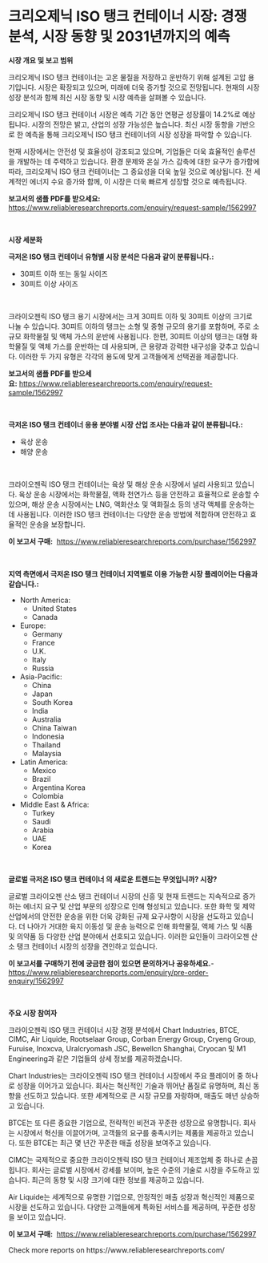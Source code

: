 <p><h1>크리오제닉 ISO 탱크 컨테이너 시장: 경쟁 분석, 시장 동향 및 2031년까지의 예측</h1></p><p><strong>시장 개요 및 보고 범위</strong></p>
<p><p>크리오제닉 ISO 탱크 컨테이너는 고온 물질을 저장하고 운반하기 위해 설계된 고압 용기입니다. 시장은 확장되고 있으며, 미래에 더욱 증가할 것으로 전망됩니다. 현재의 시장 성장 분석과 함께 최신 시장 동향 및 시장 예측을 살펴볼 수 있습니다. </p><p>크리오제닉 ISO 탱크 컨테이너 시장은 예측 기간 동안 연평균 성장률이 14.2%로 예상됩니다. 시장의 전망은 밝고, 산업의 성장 가능성은 높습니다. 최신 시장 동향을 기반으로 한 예측을 통해 크리오제닉 ISO 탱크 컨테이너의 시장 성장을 파악할 수 있습니다.</p><p>현재 시장에서는 안전성 및 효율성이 강조되고 있으며, 기업들은 더욱 효율적인 솔루션을 개발하는 데 주력하고 있습니다. 환경 문제와 온실 가스 감축에 대한 요구가 증가함에 따라, 크리오제닉 ISO 탱크 컨테이너는 그 중요성을 더욱 높일 것으로 예상됩니다. 전 세계적인 에너지 수요 증가와 함께, 이 시장은 더욱 빠르게 성장할 것으로 예측됩니다.</p></p>
<p><strong>보고서의 샘플 PDF를 받으세요:</strong> <a href="https://www.reliableresearchreports.com/enquiry/request-sample/1562997">https://www.reliableresearchreports.com/enquiry/request-sample/1562997</a></p>
<p>&nbsp;</p>
<p><strong>시장 세분화</strong></p>
<p><strong>극저온 ISO 탱크 컨테이너 유형별 시장 분석은 다음과 같이 분류됩니다.:</strong></p>
<p><ul><li>30피트 이하 또는 동일 사이즈</li><li>30피트 이상 사이즈</li></ul></p>
<p>&nbsp;</p>
<p><p>크라이오젠릭 ISO 탱크 용기 시장에서는 크게 30피트 이하 및 30피트 이상의 크기로 나눌 수 있습니다. 30피트 이하의 탱크는 소형 및 중형 규모의 용기를 포함하며, 주로 소규모 화학물질 및 액체 가스의 운반에 사용됩니다. 한편, 30피트 이상의 탱크는 대형 화학물질 및 액체 가스를 운반하는 데 사용되며, 큰 용량과 강력한 내구성을 갖추고 있습니다. 이러한 두 가지 유형은 각각의 용도에 맞게 고객들에게 선택권을 제공합니다.</p></p>
<p><strong>보고서의 샘플 PDF를 받으세요:</strong>&nbsp;<a href="https://www.reliableresearchreports.com/enquiry/request-sample/1562997">https://www.reliableresearchreports.com/enquiry/request-sample/1562997</a></p>
<p>&nbsp;</p>
<p><strong> 극저온 ISO 탱크 컨테이너 응용 분야별 시장 산업 조사는 다음과 같이 분류됩니다.:</strong></p>
<p><ul><li>육상 운송</li><li>해양 운송</li></ul></p>
<p>&nbsp;</p>
<p><p>크라이오젠릭 ISO 탱크 컨테이너는 육상 및 해상 운송 시장에서 널리 사용되고 있습니다. 육상 운송 시장에서는 화학물질, 액화 천연가스 등을 안전하고 효율적으로 운송할 수 있으며, 해상 운송 시장에서는 LNG, 액화산소 및 액화질소 등의 냉각 액체를 운송하는 데 사용됩니다. 이러한 ISO 탱크 컨테이너는 다양한 운송 방법에 적합하며 안전하고 효율적인 운송을 보장합니다.</p></p>
<p><strong>이 보고서 구매:</strong>&nbsp; <a href="https://www.reliableresearchreports.com/purchase/1562997">https://www.reliableresearchreports.com/purchase/1562997</a></p>
<p>&nbsp;</p>
<p><strong>지역 측면에서 극저온 ISO 탱크 컨테이너 지역별로 이용 가능한 시장 플레이어는 다음과 같습니다.:</strong></p>
<p><ul>
    <li>
        North America:
        <ul>
            <li>United States</li>
            <li>Canada</li>
        </ul>
    </li>
    <li>
        Europe:
        <ul>
            <li>Germany</li>
            <li>France</li>
            <li>U.K.</li>
            <li>Italy</li>
            <li>Russia</li>
        </ul>
    </li>
    <li>
        Asia-Pacific:
        <ul>
            <li>China</li>
            <li>Japan</li>
            <li>South Korea</li>
            <li>India</li>
            <li>Australia</li>
            <li>China Taiwan</li>
            <li>Indonesia</li>
            <li>Thailand</li>
            <li>Malaysia</li>
        </ul>
    </li>
    <li>
        Latin America:
        <ul>
            <li>Mexico</li>
            <li>Brazil</li>
            <li>Argentina Korea</li>
            <li>Colombia</li>
        </ul>
    </li>
    <li>
        Middle East & Africa:
        <ul>
            <li>Turkey</li>
            <li>Saudi</li>
            <li>Arabia</li>
            <li>UAE</li>
            <li>Korea</li>
        </ul>
    </li>
    </ul></p>
<p>&nbsp;</p>
<p><strong>글로벌 극저온 ISO 탱크 컨테이너 의 새로운 트렌드는 무엇입니까? 시장?</strong></p>
<p><p>글로벌 크라이오젠 산소 탱크 컨테이너 시장의 신흥 및 현재 트렌드는 지속적으로 증가하는 에너지 요구 및 산업 부문의 성장으로 인해 형성되고 있습니다. 또한 화학 및 제약 산업에서의 안전한 운송을 위한 더욱 강화된 규제 요구사항이 시장을 선도하고 있습니다. 더 나아가 거대한 육지 이동성 및 운송 능력으로 인해 화학물질, 액체 가스 및 식품 및 의약품 등 다양한 산업 분야에서 선호되고 있습니다. 이러한 요인들이 크라이오젠 산소 탱크 컨테이너 시장의 성장을 견인하고 있습니다.</p></p>
<p><strong>이 보고서를 구매하기 전에 궁금한 점이 있으면 문의하거나 공유하세요.</strong>- <a href="https://www.reliableresearchreports.com/enquiry/pre-order-enquiry/1562997">https://www.reliableresearchreports.com/enquiry/pre-order-enquiry/1562997</a></p>
<p>&nbsp;</p>
<p><strong>주요 시장 참여자</strong></p>
<p><p>크라이오젠릭 ISO 탱크 컨테이너 시장 경쟁 분석에서 Chart Industries, BTCE, CIMC, Air Liquide, Rootselaar Group, Corban Energy Group, Cryeng Group, Furuise, Inoxcva, Uralcryomash JSC, Bewellcn Shanghai, Cryocan 및 M1 Engineering과 같은 기업들의 상세 정보를 제공하겠습니다.</p><p>Chart Industries는 크라이오젠릭 ISO 탱크 컨테이너 시장에서 주요 플레이어 중 하나로 성장을 이어가고 있습니다. 회사는 혁신적인 기술과 뛰어난 품질로 유명하며, 최신 동향을 선도하고 있습니다. 또한 세계적으로 큰 시장 규모를 자랑하며, 매출도 매년 상승하고 있습니다.</p><p>BTCE는 또 다른 중요한 기업으로, 전략적인 비전과 꾸준한 성장으로 유명합니다. 회사는 시장에서 혁신을 이끌어가며, 고객들의 요구를 충족시키는 제품을 제공하고 있습니다. 또한 BTCE는 최근 몇 년간 꾸준한 매출 성장을 보여주고 있습니다.</p><p>CIMC는 국제적으로 중요한 크라이오젠릭 ISO 탱크 컨테이너 제조업체 중 하나로 손꼽힙니다. 회사는 글로벌 시장에서 강세를 보이며, 높은 수준의 기술로 시장을 주도하고 있습니다. 최근의 동향 및 시장 크기에 대한 정보를 제공하고 있습니다.</p><p>Air Liquide는 세계적으로 유명한 기업으로, 안정적인 매출 성장과 혁신적인 제품으로 시장을 선도하고 있습니다. 다양한 고객들에게 특화된 서비스를 제공하며, 꾸준한 성장을 보이고 있습니다.</p></p>
<p><strong>이 보고서 구매:</strong>&nbsp;&nbsp;<a href="https://www.reliableresearchreports.com/purchase/1562997">https://www.reliableresearchreports.com/purchase/1562997</a></p>
<p>Check more reports on https://www.reliableresearchreports.com/</p>
